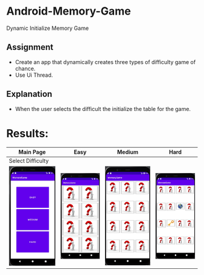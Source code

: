 # Android-Memory-Game
Dynamic Initialize Memory Game

## Assignment
- Create an app that dynamically creates three types of difficulty game of chance.
- Use Ui Thread.


## Explanation
- When the user selects the difficult the initialize the table for the game.


# Results:

<p align="center">

| Main Page  | Easy | Medium | Hard |
| ------------- | ------------- | ------------- | ------------- |
| Select Difficulty  |   |   |   |
| <img src="https://github.com/yonisho52/Android-Memory-Game/blob/main/Result%20Images/Menu.jpg" width="250" >  | <img src="https://github.com/yonisho52/Android-Memory-Game/blob/main/Result%20Images/easy.jpg" width="250" >  | <img src="https://github.com/yonisho52/Android-Memory-Game/blob/main/Result%20Images/medium.jpg" width="250" >  | <img src="https://github.com/yonisho52/Android-Memory-Game/blob/main/Result%20Images/hard.jpg" width="250" >  |
</p>
